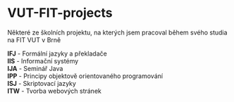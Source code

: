 # VUT-FIT-projects

Některé ze školních projektu, na kterých jsem pracoval během svého studia na FIT VUT v Brně

**IFJ** - Formální jazyky a překladače <br>
**IIS** - Informační systémy <br>
**IJA** - Seminář Java <br>
**IPP** - Principy objektově orientovaného programování <br>
**ISJ** - Skriptovací jazyky <br>
**ITW** - Tvorba webových stránek <br>

